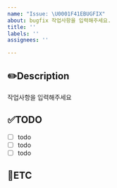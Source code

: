 ```yaml
---
name: "Issue: \U0001F41EBUGFIX"
about: bugfix 작업사항을 입력해주세요.
title: ''
labels: ''
assignees: ''

---
```


✏️Description
-
작업사항을 입력해주세요

✅TODO
-
- [ ] todo
- [ ] todo
- [ ] todo

🐾ETC
-
